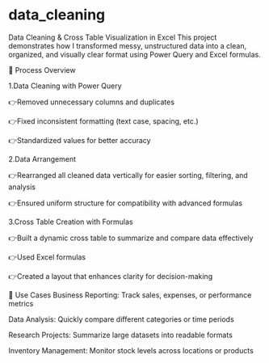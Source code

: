 # data_cleaning
 Data Cleaning & Cross Table Visualization in Excel This project demonstrates how I transformed messy, unstructured data into a clean, organized, and visually clear format using Power Query and Excel formulas.

🔹 Process Overview

   1.Data Cleaning with Power Query

 👉Removed unnecessary columns and duplicates

 👉Fixed inconsistent formatting (text case, spacing, etc.)

 👉Standardized values for better accuracy

  2.Data Arrangement

 👉Rearranged all cleaned data vertically for easier sorting, filtering, and analysis

 👉Ensured uniform structure for compatibility with advanced formulas

  3.Cross Table Creation with Formulas

  👉Built a dynamic cross table to summarize and compare data effectively

  👉Used Excel formulas

  👉Created a layout that enhances clarity for decision-making

📌 Use Cases
   Business Reporting: Track sales, expenses, or performance metrics

   Data Analysis: Quickly compare different categories or time periods

   Research Projects: Summarize large datasets into readable formats

   Inventory Management: Monitor stock levels across locations or products
